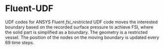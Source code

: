 # Fluent-UDF
UDF codes for ANSYS Fluent
*fsi_restricted* UDF code moves the interested boundary based on the recorded surface pressure to achieve FSI, where the solid part is simplified as a boundary. The geometry is a restricted vessel. The position of the nodes on the moving boundary is updated every 69 time steps.
